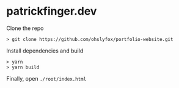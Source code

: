 # patrickfinger.dev

Clone the repo

```
> git clone https://github.com/ohslyfox/portfolio-website.git
```

Install dependencies and build
```
> yarn
> yarn build
```

Finally, open `./root/index.html`
